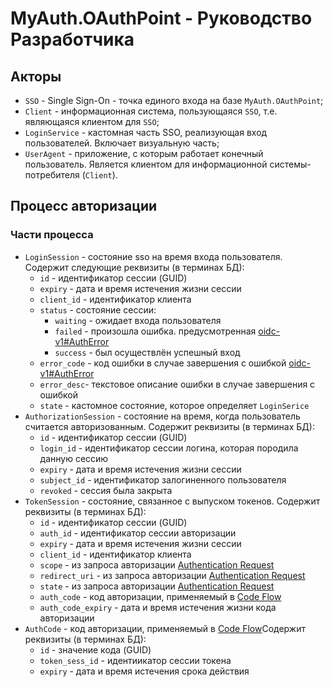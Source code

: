 # MyAuth.OAuthPoint - Руководство Разработчика

## Акторы

* `SSO` - Single Sign-On - точка единого входа на базе `MyAuth.OAuthPoint`;
* `Client` - информационная система, пользующаяся `SSO`, т.е. являющаяся клиентом для `SSO`;
* `LoginService` - кастомная часть SSO, реализующая вход пользователей. Включает визуальную часть;
* `UserAgent` - приложение, с которым работает конечный пользователь. Является клиентом для информационной системы-потребителя (`Client`). 

## Процесс авторизации

### Части процесса

* `LoginSession` - состояние sso на время входа пользователя. Cодержит следующие реквизиты (в терминах БД):
  * `id` - идентификатор сессии (GUID)
  * `expiry` - дата и время истечения жизни сессии
  * `client_id` - идентификатор клиента
  * `status` - состояние сессии:
    * `waiting` - ожидает входа пользователя
    * `failed` - произошла ошибка. предусмотренная [oidc-v1#AuthError](https://openid.net/specs/openid-connect-core-1_0.html#AuthError)
    * `success` - был осуществлён успешный вход
  * `error_code` - код ошибки в случае завершения с ошибкой [oidc-v1#AuthError](https://openid.net/specs/openid-connect-core-1_0.html#AuthError)
  * `error_desc`- текстовое описание ошибки в случае завершения с ошибкой
  * `state` - кастомное состояние, которое определяет `LoginSerice`
* `AuthorizationSession` - состояние на время, когда пользователь считается авторизованным. Содержит реквизиты (в терминах БД):
  * `id` - идентификатор сессии (GUID)
  * `login_id` - идентификатор сессии логина, которая породила данную сессию
  * `expiry` - дата и время истечения жизни сессии
  * `subject_id` - идентификатор залогиненного пользователя
  * `revoked` - сессия была закрыта
* `TokenSession` - состояние, связанное с выпуском токенов.  Содержит реквизиты (в терминах БД):
  * `id` - идентификатор сессии (GUID)
  * `auth_id` - идентификатор сессии авторизации
  * `expiry` - дата и время истечения жизни сессии
  * `client_id` - идентификатор клиента
  * `scope` - из запроса авторизации [Authentication Request](https://openid.net/specs/openid-connect-core-1_0.html#AuthRequest)
  * `redirect_uri` -  из запроса авторизации [Authentication Request](https://openid.net/specs/openid-connect-core-1_0.html#AuthRequest)
  * `state` - из запроса авторизации [Authentication Request](https://openid.net/specs/openid-connect-core-1_0.html#AuthRequest)
  * `auth_code` - код авторизации, применяемый в [Code Flow](https://openid.net/specs/openid-connect-core-1_0.html#CodeFlowSteps)
  * `auth_code_expiry` - дата и время истечения жизни кода авторизации
* `AuthCode` - код авторизации, применяемый в [Code Flow](https://openid.net/specs/openid-connect-core-1_0.html#CodeFlowSteps)Содержит реквизиты (в терминах БД):
  * `id` - значение кода (GUID)
  * `token_sess_id` - идентиикатор сессии токена
  * `expiry` - дата и время истечения срока действия

